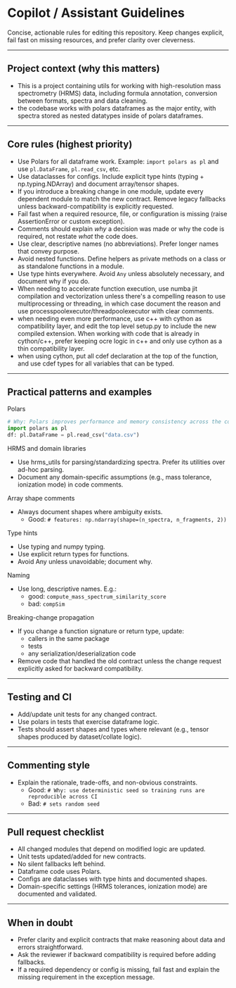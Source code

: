 # Copilot / Assistant Guidelines

Concise, actionable rules for editing this repository. Keep changes explicit, fail fast on missing resources, and prefer clarity over cleverness.

---

## Project context (why this matters)
- This is a project containing utils for working with high-resolution mass spectrometry (HRMS) data, including formula annotation, conversion between formats, spectra and data cleaning.
- the codebase works with polars dataframes as the major entity, with spectra stored as nested datatypes inside of polars dataframes.
---

## Core rules (highest priority)
- Use Polars for all dataframe work. Example: `import polars as pl` and use `pl.DataFrame`, `pl.read_csv`, etc.
- Use dataclasses for configs. Include explicit type hints (typing + np.typing.NDArray) and document array/tensor shapes.
- If you introduce a breaking change in one module, update every dependent module to match the new contract. Remove legacy fallbacks unless backward-compatibility is explicitly requested.
- Fail fast when a required resource, file, or configuration is missing (raise AssertionError or custom exception).
- Comments should explain *why* a decision was made or why the code is required, not restate *what* the code does.
- Use clear, descriptive names (no abbreviations). Prefer longer names that convey purpose.
- Avoid nested functions. Define helpers as private methods on a class or as standalone functions in a module.
- Use type hints everywhere. Avoid `Any` unless absolutely necessary, and document why if you do.
- When needing to accelerate function execution, use numba jit compilation and vectorization unless there's a compelling reason to use multiprocessing or threading, in which case document the reason and use processpoolexecutor/threadpoolexecutor with clear comments.
- when needing even more performance, use c++ with cython as compatibility layer, and edit the top level setup.py to include the new compiled extension. When working with code that is already in cython/c++, prefer keeping ocre logic in c++ and only use cython as a thin compatibility layer.
- when using cython, put all cdef declaration at the top of the function, and use cdef types for all variables that can be typed.

---

## Practical patterns and examples

Polars
```python
# Why: Polars improves performance and memory consistency across the codebase.
import polars as pl
df: pl.DataFrame = pl.read_csv("data.csv")
```

HRMS and domain libraries
- Use hrms_utils for parsing/standardizing spectra. Prefer its utilities over ad-hoc parsing.
- Document any domain-specific assumptions (e.g., mass tolerance, ionization mode) in code comments.

Array shape comments
- Always document shapes where ambiguity exists.
  - Good: `# features: np.ndarray(shape=(n_spectra, n_fragments, 2))`

Type hints
- Use typing and numpy typing.
- Use explicit return types for functions.
- Avoid Any unless unavoidable; document why.

Naming
- Use long, descriptive names. E.g.:
  - good: `compute_mass_spectrum_similarity_score`
  - bad: `compSim`

Breaking-change propagation
- If you change a function signature or return type, update:
  - callers in the same package
  - tests
  - any serialization/deserialization code
- Remove code that handled the old contract unless the change request explicitly asked for backward compatibility.

---

## Testing and CI
- Add/update unit tests for any changed contract.
- Use polars in tests that exercise dataframe logic.
- Tests should assert shapes and types where relevant (e.g., tensor shapes produced by dataset/collate logic).

---

## Commenting style
- Explain the rationale, trade-offs, and non-obvious constraints.
  - Good: `# Why: use deterministic seed so training runs are reproducible across CI`
  - Bad: `# sets random seed`

---

## Pull request checklist
- All changed modules that depend on modified logic are updated.
- Unit tests updated/added for new contracts.
- No silent fallbacks left behind.
- Dataframe code uses Polars.
- Configs are dataclasses with type hints and documented shapes.
- Domain-specific settings (HRMS tolerances, ionization mode) are documented and validated.

---

## When in doubt
- Prefer clarity and explicit contracts that make reasoning about data and errors straightforward.
- Ask the reviewer if backward compatibility is required before adding fallbacks.
- If a required dependency or config is missing, fail fast and explain the missing requirement in the exception message.